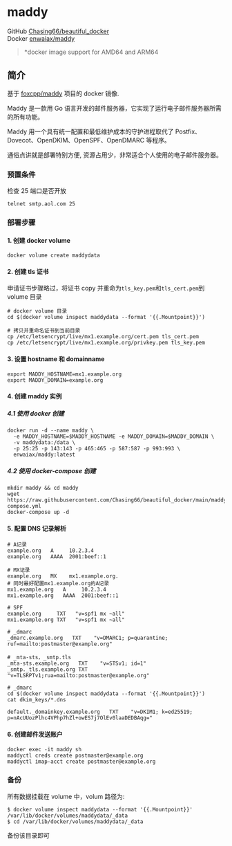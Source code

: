 # maddy

GitHub [Chasing66/beautiful_docker](https://github.com/Chasing66/beautiful_docker/tree/main/maddy)  
Docker [enwaiax/maddy](https://hub.docker.com/r/enwaiax/maddy)

> \*docker image support for AMD64 and ARM64

## 简介

基于 [foxcpp/maddy](https://github.com/foxcpp/maddy) 项目的 docker 镜像.

Maddy 是一款用 Go 语言开发的邮件服务器，它实现了运行电子邮件服务器所需的所有功能。

Maddy 用一个具有统一配置和最低维护成本的守护进程取代了 Postfix、Dovecot、OpenDKIM、OpenSPF、OpenDMARC 等程序。

通俗点讲就是部署特别方便, 资源占用少，非常适合个人使用的电子邮件服务器。

### 预置条件

检查 25 端口是否开放

```
telnet smtp.aol.com 25
```

### 部署步骤

#### 1. 创建 docker volume

```
docker volume create maddydata
```

#### 2. 创建 tls 证书

申请证书步骤略过，将证书 copy 并重命为`tls_key.pem`和`tls_cert.pem`到 volume 目录

```shell
# docker volume 目录
cd $(docker volume inspect maddydata --format '{{.Mountpoint}}')

# 拷贝并重命名证书到当前目录
cp /etc/letsencrypt/live/mx1.example.org/cert.pem tls_cert.pem
cp /etc/letsencrypt/live/mx1.example.org/privkey.pem tls_key.pem
```

#### 3. 设置 hostname 和 domainname

```
export MADDY_HOSTNAME=mx1.example.org
export MADDY_DOMAIN=example.org
```

#### 4. 创建 maddy 实例

##### 4.1 使用 docker 创建

```shell
docker run -d --name maddy \
  -e MADDY_HOSTNAME=$MADDY_HOSTNAME -e MADDY_DOMAIN=$MADDY_DOMAIN \
  -v maddydata:/data \
  -p 25:25 -p 143:143 -p 465:465 -p 587:587 -p 993:993 \
  enwaiax/maddy:latest
```

##### 4.2 使用 docker-compose 创建

```shell
mkdir maddy && cd maddy
wget https://raw.githubusercontent.com/Chasing66/beautiful_docker/main/maddy/docker-compose.yml
docker-compose up -d
```

#### 5. 配置 DNS 记录解析

```shell
# A记录
example.org   A     10.2.3.4
example.org   AAAA  2001:beef::1

# MX记录
example.org   MX    mx1.example.org.
# 同时最好配置mx1.example.org的A记录
mx1.example.org   A     10.2.3.4
mx1.example.org   AAAA  2001:beef::1

# SPF
example.org     TXT   "v=spf1 mx ~all"
mx1.example.org TXT   "v=spf1 mx ~all"

# _dmarc
_dmarc.example.org   TXT    "v=DMARC1; p=quarantine; ruf=mailto:postmaster@example.org"

# _mta-sts，_smtp.tls
_mta-sts.example.org   TXT    "v=STSv1; id=1"
_smtp._tls.example.org TXT    "v=TLSRPTv1;rua=mailto:postmaster@example.org"

# _dmarc
cd $(docker volume inspect maddydata --format '{{.Mountpoint}}')
cat dkim_keys/*.dns

default._domainkey.example.org   TXT    "v=DKIM1; k=ed25519; p=nAcUUozPlhc4VPhp7hZl+owES7j7OlEv0laaDEDBAqg="
```

#### 6. 创建邮件发送账户

```shell
docker exec -it maddy sh
maddyctl creds create postmaster@example.org
maddyctl imap-acct create postmaster@example.org
```

### 备份

所有数据挂载在 volume 中，volum 路径为:

```
$ docker volume inspect maddydata --format '{{.Mountpoint}}'
/var/lib/docker/volumes/maddydata/_data
$ cd /var/lib/docker/volumes/maddydata/_data

```

备份该目录即可
